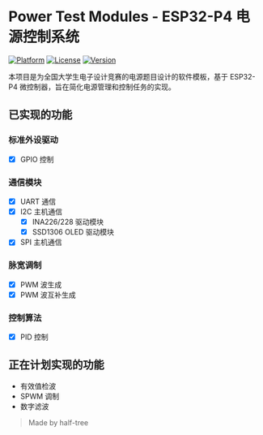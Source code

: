 # Power Test Modules - ESP32-P4 电源控制系统

[![Platform](https://img.shields.io/badge/platform-ESP32--P4-blue.svg)](https://github.com/espressif/esp-idf)
[![License](https://img.shields.io/badge/license-MIT-green.svg)](LICENSE)
[![Version](https://img.shields.io/badge/version-1.0.0-orange.svg)](README.md)

本项目是为全国大学生电子设计竞赛的电源题目设计的软件模板，基于 ESP32-P4 微控制器，旨在简化电源管理和控制任务的实现。

## 已实现的功能

### 标准外设驱动

- [x] GPIO 控制

### 通信模块

- [x] UART 通信
- [x] I2C 主机通信
    - [x] INA226/228 驱动模块
    - [x] SSD1306 OLED 驱动模块
- [x] SPI 主机通信

### 脉宽调制

- [x] PWM 波生成
- [x] PWM 波互补生成

### 控制算法

- [x] PID 控制

## 正在计划实现的功能

- 有效值检波
- SPWM 调制
- 数字滤波

> Made by half-tree